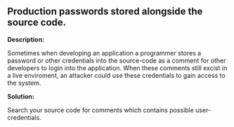 
Production passwords stored alongside the source code.
-------

**Description:**

Sometimes when developing an application a programmer stores a password or other 
credentials into the source-code as a comment for other developers to 
login into the application. When these comments still excist in a live enviroment, 
an attacker could use these credentials to gain access to the system.


**Solution:**

Search your source code for comments which contains possible user-credentials.

	